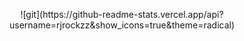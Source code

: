 
<p align="center">
  ![git](https://github-readme-stats.vercel.app/api?username=rjrockzz&show_icons=true&theme=radical)
</p>

